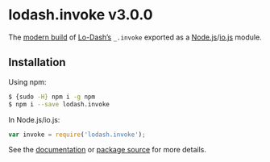 # lodash.invoke v3.0.0

The [modern build](https://github.com/lodash/lodash/wiki/Build-Differences) of [Lo-Dash’s](https://lodash.com/) `_.invoke` exported as a [Node.js](http://nodejs.org/)/[io.js](https://iojs.org/) module.

## Installation

Using npm:

```bash
$ {sudo -H} npm i -g npm
$ npm i --save lodash.invoke
```

In Node.js/io.js:

```js
var invoke = require('lodash.invoke');
```

See the [documentation](https://lodash.com/docs#invoke) or [package source](https://github.com/lodash/lodash/blob/3.0.0-npm-packages/lodash.invoke/index.js) for more details.
